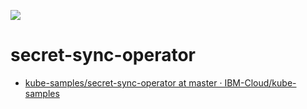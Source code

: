![](https://github.com/unchartedsky/dockers/workflows/secret-sync-operator/badge.svg)

# secret-sync-operator

- [kube-samples/secret-sync-operator at master · IBM-Cloud/kube-samples](https://github.com/IBM-Cloud/kube-samples/tree/master/secret-sync-operator)